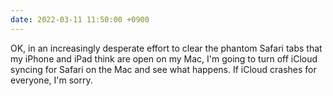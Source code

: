 ```yaml
---
date: 2022-03-11 11:50:00 +0900
---
```


OK, in an increasingly desperate effort to clear the phantom Safari tabs that my iPhone and iPad think are open on my Mac, I'm going to turn off iCloud syncing for Safari on the Mac and see what happens. If iCloud crashes for everyone, I'm sorry.
